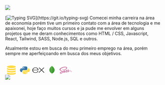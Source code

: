 <img src="https://camo.githubusercontent.com/6dc6a72eb22616b86c27c8870e7b2b599315c493148f408ecc3ee4b50f4d9395/68747470733a2f2f696d672e736869656c64732e696f2f62616467652f44617461253230536369656e746973742d3443414635303f7374796c653d666f722d7468652d6261646765266c6f676f3d707974686f6e266c6f676f436f6c6f723d7768697465">

[![Typing SVG](https://readme-typing-svg.herokuapp.com?font=Fira+Code&pause=1000&color=1E90FF&vCenter=true&width=1000&height=100&lines=Hello!+My+name+is+Breno+Dobroski+%F0%9F%91%8B;I'm+22+years+old.;I'm+Data+Scientist%2C+Be+Welcome!)](https://git.io/typing-svg)
Comecei minha carreira na área de economia porém tive um primeiro contato com a área de tecnologia e me apaixonei, hoje faço muitos cursos e ja pude me envolver em alguns projetos que me deram conhecimentos como HTML / CSS, Javascript, React, Tailwind, SASS, Node.js, SQL e outros. 

Atualmente estou em busca do meu primeiro emprego na área, porém sempre me aperfeiçoando em busca dos meus objetivos.


<div style="display: inline_block"><br>

  <img align="center" alt="Rafa-Python" height="30" width="40" src="https://raw.githubusercontent.com/devicons/devicon/master/icons/sql/sql-original.svg">
  <img align="center" alt="Rafa-Csharp" height="30" width="40" src="https://raw.githubusercontent.com/devicons/devicon/master/icons/python/python-original.svg">
  <img align="center" alt="Rafa-Csharp" height="30" width="40" src="https://raw.githubusercontent.com/devicons/devicon/master/icons/express/express-original.svg">
  <img align="center" alt="Rafa-Csharp" height="30" width="40" src="https://raw.githubusercontent.com/devicons/devicon/master/icons/mongodb/mongodb-original.svg">
  <img align="center" alt="Rafa-Csharp" height="30" width="40" src="https://raw.githubusercontent.com/devicons/devicon/master/icons/sass/sass-original.svg">
          
</div>


  
 
<div> 
  <a href="https://www.linkedin.com/in/brenodobroski" target="blank"><img src="https://img.shields.io/badge/-LinkedIn-%230077B5?style=for-the-badge&logo=linkedin&logoColor=white" target="_blank"></a> 
</div>
